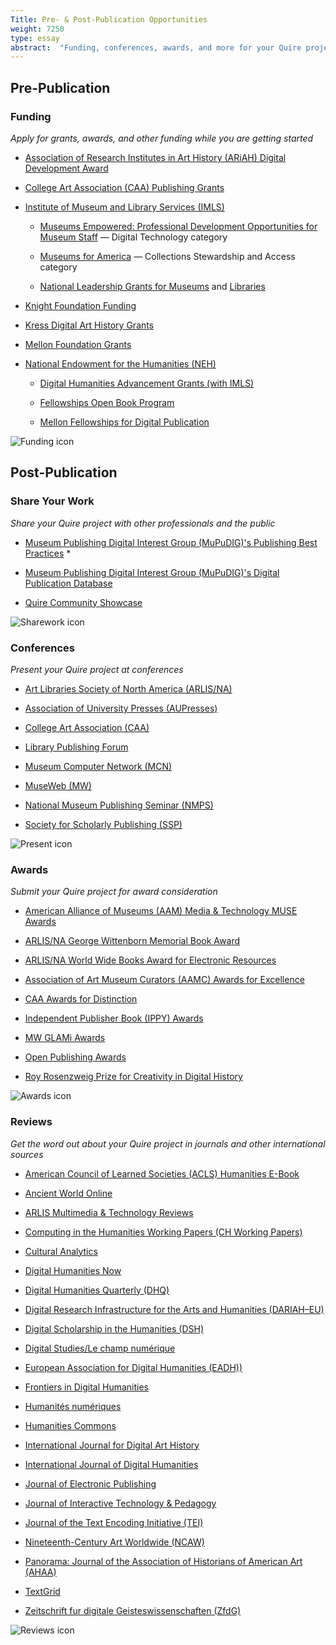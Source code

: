 ```yaml
---
Title: Pre- & Post-Publication Opportunities
weight: 7250
type: essay
abstract:  "Funding, conferences, awards, and more for your Quire project"
---
```


## Pre-Publication

<div class="image-list">

### Funding

*Apply for grants, awards, and other funding while you are getting started*

* [Association of Research Institutes in Art History (ARiAH) Digital Development Award](http://www.ariah.info/ARIAHAWARDS.html)

* [College Art Association (CAA) Publishing Grants](https://www.collegeart.org/programs/publishing-grants)

* [Institute of Museum and Library Services (IMLS)](https://www.imls.gov/grants/grant-programs)

    * [Museums Empowered: Professional Development Opportunities for Museum Staff](https://www.imls.gov/grants/available/museums-empowered-professional-development-opportunities-museum-staff ) — Digital Technology category

    * [Museums for America](https://www.imls.gov/grants/available/museums-america) — Collections Stewardship and Access category

    * [National Leadership Grants for Museums](https://www.imls.gov/grants/available/national-leadership-grants-museums) and [Libraries](https://www.imls.gov/grants/available/national-leadership-grants-libraries)

* [Knight Foundation Funding](https://knightfoundation.org/apply/)

* [Kress Digital Art History Grants](https://www.kressfoundation.org/Programs/Grants/Digital-Art-History)

* [Mellon Foundation Grants](https://mellon.org/grants/grantmaking-policies-and-guidelines/grant-proposal-guidelines/)

* [National Endowment for the Humanities (NEH)](https://www.neh.gov/grants)

    * [Digital Humanities Advancement Grants (with IMLS)](https://www.neh.gov/grants/odh/digital-humanities-advancement-grants) 

    * [Fellowships Open Book Program ](https://www.neh.gov/grants/odh/FOBP) 

    * [Mellon Fellowships for Digital Publication](https://www.neh.gov/grants/research/neh-mellon-fellowships-digital-publication)

![Funding icon](/img/illustrations/quire-icon-funding-bw-300.jpg)

</div>

## Post-Publication

<div class="image-list">

### Share Your Work

*Share your Quire project with other professionals and the public*

* [Museum Publishing Digital Interest Group (MuPuDIG)'s Publishing Best Practices](https://digpublishing.github.io/best-practices) *

* [Museum Publishing Digital Interest Group (MuPuDIG)'s Digital Publication Database](https://digpublishing.github.io/digital-publications-database)

* [Quire Community Showcase](https://docs.google.com/forms/d/1R3mOLgsJCw9vx7PQJlVy8w1TRwgxFMWUiOo8TtuSI_A/edit)

![Sharework icon](/img/illustrations/quire-icon-sharework-bw-300.jpg)

</div>
<div class="image-list">

### Conferences

*Present your Quire project at conferences*

* [Art Libraries Society of North America (ARLIS/NA)](https://www.arlisna.org/conferences)

* [Association of University Presses (AUPresses)](https://aupresses.org/programs-events/annual-meeting/)

* [College Art Association (CAA)](https://www.collegeart.org/programs/conference/proposals)

* [Library Publishing Forum](https://librarypublishing.org/forum/)

* [Museum Computer Network (MCN)](https://mcn.edu/mcn2021/)

* [MuseWeb (MW)](https://www.museweb.net/conferences/)

* [National Museum Publishing Seminar (NMPS)](https://grahamschool.uchicago.edu/programs-courses/annual-programs/national-museum-publishing-seminar)

* [Society for Scholarly Publishing (SSP)](https://customer.sspnet.org/SSP/Events/2021-Annual-Meeting/ssp/AM21/Home.aspx?hkey=7d306ff0-39b3-4bfd-b495-1aecdf286529)

![Present icon](/img/illustrations/quire-icon-present-bw-300.jpg)

</div>
<div class="image-list">

### Awards

*Submit your Quire project for award consideration*

* [American Alliance of Museums (AAM) Media & Technology MUSE Awards](https://www.aam-us.org/programs/awards-competitions/media-technology-muse-awards/)

* [ARLIS/NA George Wittenborn Memorial Book Award](https://www.arlisna.org/george-wittenborn-memorial-book-award)

* [ARLIS/NA World Wide Books Award for Electronic Resources](https://www.arlisna.org/worldwide-books-award-for-electronic-resources)

* [Association of Art Museum Curators (AAMC) Awards for Excellence](https://www.artcurators.org/page/Prizes)

* [CAA Awards for Distinction](https://www.collegeart.org/programs/awards)

* [Independent Publisher Book (IPPY) Awards](https://ippyawards.com/84/about)

* [MW GLAMi Awards](https://www.museweb.net/best-of-the-web/)

* [Open Publishing Awards](https://openpublishingawards.org/)

* [Roy Rosenzweig Prize for Creativity in Digital History](https://www.historians.org/awards-and-grants/awards-and-prizes/roy-rosenzweig-prize)

![Awards icon](/img/illustrations/quire-icon-awards-bw-300.jpg)

</div>
<div class="image-list">

### Reviews

*Get the word out about your Quire project in journals and other international sources*

* [American Council of Learned Societies (ACLS) Humanities E-Book](https://www.humanitiesebook.org/about)

* [Ancient World Online](http://ancientworldonline.blogspot.com/)

* [ARLIS Multimedia & Technology Reviews](https://docs.google.com/forms/d/e/1FAIpQLScIWxx4cn4KS8aIt_KpSjsEEwZ7IjSrQepzH8re5A4s7OEEEw/viewform)

* [Computing in the Humanities Working Papers (CH Working Papers)](http://projects.chass.utoronto.ca/chwp/submit.html)

* [Cultural Analytics](https://culturalanalytics.org/for-authors)

* [Digital Humanities Now](https://digitalhumanitiesnow.org/faq/)

* [Digital Humanities Quarterly (DHQ)](http://www.digitalhumanities.org/dhq/submissions/index.html)

* [Digital Research Infrastructure for the Arts and Humanities (DARIAH–EU)](https://www.dariah.eu/about/publications/)

* [Digital Scholarship in the Humanities (DSH)](https://academic.oup.com/dsh/pages/General_Instructions)

* [Digital Studies/Le champ numérique](https://www.digitalstudies.org/about/submissions/)

* [European Association for Digital Humanities (EADH))](https://eadh.org/)

* [Frontiers in Digital Humanities](https://www.frontiersin.org/journals/digital-humanities#submission-checklist)

* [Humanités numériques](https://journals.openedition.org/revuehn/)

* [Humanities Commons](https://hcommons.org/)

* [International Journal for Digital Art History](https://dahj.org/contribute)

* [International Journal of Digital Humanities](https://www.springer.com/journal/42803/submission-guidelines)

* [Journal of Electronic Publishing](https://journals.publishing.umich.edu/jep/submissions/)

* [Journal of Interactive Technology & Pedagogy](https://jitp.commons.gc.cuny.edu/call-for-submissions/)

* [Journal of the Text Encoding Initiative (TEI)](https://journal.tei-c.org/index.php/journal/about/submissions)

* [Nineteenth-Century Art Worldwide (NCAW)](https://www.19thc-artworldwide.org/submissions)

* [Panorama: Journal of the Association of Historians of American Art (AHAA)](https://editions.lib.umn.edu/panorama/submissions/)

* [TextGrid](https://textgrid.de/en/)

* [Zeitschrift fur digitale Geisteswissenschaften (ZfdG)](https://zfdg.de/publizieren)

![Reviews icon](/img/illustrations/quire-icon-reviews-bw-300.jpg)

</div>
